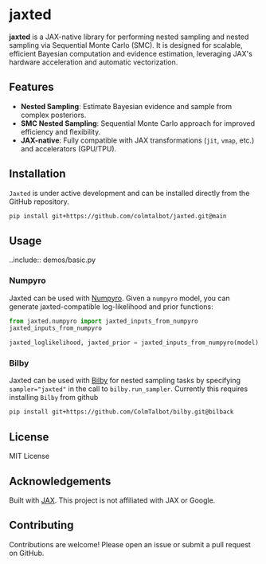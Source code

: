 # jaxted

**jaxted** is a JAX-native library for performing nested sampling and nested sampling via Sequential Monte Carlo (SMC). It is designed for scalable, efficient Bayesian computation and evidence estimation, leveraging JAX's hardware acceleration and automatic vectorization.

## Features

- **Nested Sampling**: Estimate Bayesian evidence and sample from complex posteriors.
- **SMC Nested Sampling**: Sequential Monte Carlo approach for improved efficiency and flexibility.
- **JAX-native**: Fully compatible with JAX transformations (`jit`, `vmap`, etc.) and accelerators (GPU/TPU).

## Installation

`Jaxted` is under active development and can be installed directly from the GitHub repository.

```bash
pip install git+https://github.com/colmtalbot/jaxted.git@main
```

## Usage

..include:: demos/basic.py

### Numpyro

Jaxted can be used with [Numpyro](https://num.pyro.ai/en/latest/index.html#introductory-tutorials).
Given a `numpyro` model, you can generate jaxted-compatible log-likelihood and prior functions:

```python
from jaxted.numpyro import jaxted_inputs_from_numpyro
jaxted_inputs_from_numpyro

jaxted_loglikelihood, jaxted_prior = jaxted_inputs_from_numpyro(model)
```

### Bilby

Jaxted can be used with [Bilby](https://github.com/bilby-dev/bilby) for nested sampling tasks by specifying `sampler="jaxted"` in the call to `bilby.run_sampler`. Currently this requires installing `Bilby` from github

```bash
pip install git+https://github.com/ColmTalbot/bilby.git@bilback
```

## License

MIT License

## Acknowledgements

Built with [JAX](https://github.com/google/jax).
This project is not affiliated with JAX or Google.

## Contributing

Contributions are welcome! Please open an issue or submit a pull request on GitHub.